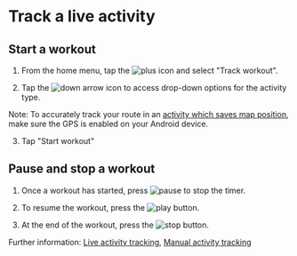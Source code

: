 # Track a live activity

## Start a workout
1. From the home menu, tap the ![plus]( ) icon and select "Track workout".

2. Tap the ![down arrow]( ) icon to access drop-down options for the activity type.

Note: To accurately track your route in an [activity which saves map position](concept3liveactivity.html), make sure the GPS is enabled on your Android device.

3. Tap "Start workout"

## Pause and stop a workout

1. Once a workout has started, press ![pause]( ) to stop the timer.

2. To resume the workout, press the ![play]( ) button.

3. At the end of the workout, press the ![stop]( ) button.

Further information: [Live activity tracking](concept3liveactivity.html), [Manual activity tracking](concept2manualactivity.html)
